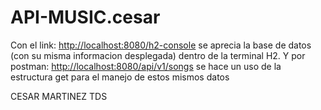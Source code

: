 # API-MUSIC.cesar

Con el link: <http://localhost:8080/h2-console> se aprecia la base de datos (con su misma informacion desplegada) dentro de la terminal H2. Y por postman: <http://localhost:8080/api/v1/songs> se hace un uso de la estructura get para el manejo de estos mismos datos

CESAR MARTINEZ TDS
